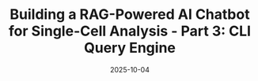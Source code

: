 ---
title: 'Building a RAG-Powered AI Chatbot for Single-Cell Analysis - Part 3: CLI Query Engine'
date: 2025-10-04
permalink: /posts/2025/05/rag-part3/
tags:
  - bioinformatics
  - single-cell
  - ml/ai
  - rag
---